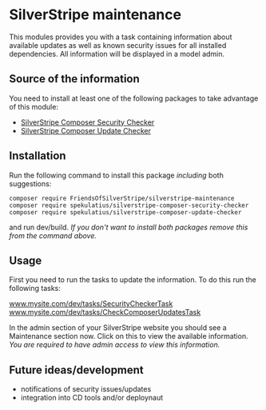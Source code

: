 # SilverStripe maintenance

This modules provides you with a task containing information about available updates as well as known security issues for all installed dependencies. All information will be displayed in a model admin.

## Source of the information

You need to install at least one of the following packages to take advantage of this module:

* [SilverStripe Composer Security Checker](https://github.com/spekulatius/silverstripe-composer-security-checker)
* [SilverStripe Composer Update Checker](https://github.com/spekulatius/silverstripe-composer-update-checker)

## Installation

Run the following command to install this package *including* both suggestions:

   ```
   composer require FriendsOfSilverStripe/silverstripe-maintenance
   composer require spekulatius/silverstripe-composer-security-checker
   composer require spekulatius/silverstripe-composer-update-checker
   ```

and run dev/build. *If you don't want to install both packages remove this from the command above.*

## Usage

First you need to run the tasks to update the information. To do this run the following tasks:

www.mysite.com/dev/tasks/SecurityCheckerTask
www.mysite.com/dev/tasks/CheckComposerUpdatesTask

In the admin section of your SilverStripe website you should see a Maintenance section now. Click on this to view the available information. *You are required to have admin access to view this information.*

## Future ideas/development

* notifications of security issues/updates
* integration into CD tools and/or deploynaut
